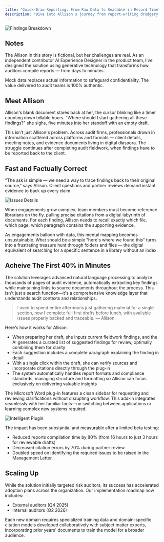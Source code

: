 ```yaml
---
title: "Quick-Draw Reporting: From Raw Data to Readable in Record Time"
description: "Dive into Allison's journey from report-writing drudgery to deadline-crushing confidence, as smart tools transform audit findings into client-ready gold."
---
```


![Findings Breakdown](/assets/images/case-studies/quick-draw-reporting/breakdown.png)

## Notes
The Allison in this story is fictional, but her challenges are real. As an independent contributor AI Experience Designer in the product team, I've designed the solution using generative technology that transforms how auditors compile reports — from days to minutes.

Mock data replaces actual information to safeguard confidentiality. The value delivered to audit teams is 100% authentic.

## Meet Allison
Allison's blank document stares back at her, the cursor blinking like a timer counting down billable hours. "Where should I start gathering all these findings?" she sighs, five minutes into her standoff with an empty draft.

This isn't just Allison's problem. Across audit firms, professionals drown in information scattered across platforms and formats — client details, meeting notes, and evidence documents living in digital diaspora. The struggle continues after completing audit fieldwork, when findings have to be reported back to the client.

## Fast and Factually Correct
"The ask is simple — we need a way to trace findings back to their original source," says Allison. Client questions and partner reviews demand instant evidence to back up every claim.

![Issues Details](/assets/images/case-studies/quick-draw-reporting/issues.png/)

When engagements grow complex, team members must become reference librarians on the fly, pulling precise citations from a digital labyrinth of documents. For each finding, Allison needs to recall exactly which file, which page, which paragraph contains the supporting evidence.

As engagements balloon with data, this mental mapping becomes unsustainable. What should be a simple "here's where we found this" turns into a frustrating treasure hunt through folders and files — the digital equivalent of searching for a specific sentence in a library without an index.

## Acheive The First 40% in Minutes
The solution leverages advanced natural language processing to analyze thousands of pages of audit evidence, automatically extracting key findings while maintaining links to source documents throughout the process. This isn't just a search function—it's a comprehensive knowledge layer that understands audit contexts and relationships.

> I used to spend entire afternoons just gathering material for a single section, now I complete full first drafts before lunch, with available issues properly backed and traceable. — Allison

Here's how it works for Allison:

- When preparing her draft, she inputs current fieldwork findings, and the AI generates a curated list of suggested findings for review, optimally combining them for clarity
- Each suggestion includes a complete paragraph explaining the finding in detail
- With a single click within the draft, she can verify sources and incorporate citations directly through the plug-in
- The system automatically handles report formats and compliance standards, managing structure and formatting so Allison can focus exclusively on delivering valuable insights

The Microsoft Word plug-in features a clean sidebar for requesting and reviewing clarifications without disrupting workflow. This add-in integrates seamlessly with her familiar tools—no switching between applications or learning complex new systems required.

![Intelligent Plugin](/assets/images/case-studies/quick-draw-reporting/plugin.png/)

The impact has been substantial and measurable after a limited beta testing:

- Reduced reports compilation time by 80% (from 16 hours to just 3 hours for reviewable drafts)
- Decreased citation errors by 70% during partner review
- Doubled speed on identifying the required issues to be raised in the Management Letter.

## Scaling Up
While the solution initially targeted risk auditors, its success has accelerated adoption plans across the organization. Our implementation roadmap now includes:

- External auditors (Q4 2025)
- Internal auditors (Q2 2026)

Each new domain requires specialized training data and domain-specific citation models developed collaboratively with subject matter experts, incorporating prior years' documents to train the model for a broader audience.